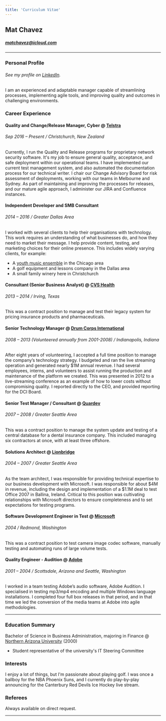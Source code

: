 ```yaml
---
title: 'Curriculum Vitae'
---
```


## Mat Chavez
##### matchavez@icloud.com

---

### Personal Profile
###### _See my profile on [LinkedIn](linkedin.com/in/matchavez)._

I am an experienced and adaptable manager capable of streamlining processes, implementing agile tools, and improving quality and outcomes in challenging environments.

### Career Experience

#### Quality and Change/Release Manager, Cyber @ [Telstra](https://security.telstra.com/login)
###### Sep 2016 – Present / Christchurch, New Zealand

Currently, I run the Quality and Release programs for proprietary network security software. It's my job to ensure general quality, acceptance, and safe deployment within our operational teams. I have implemented our current test management system, and also automated the documentation process for our technical writer. I chair our Change Advisory Board for risk assessment of deployments, working with our teams in Melbourne and Sydney. As part of maintaining and improving the processes for releases, and our mature agile approach, I administer our JIRA and Confluence instances.


#### Independent Developer and SMB Consultant
###### 2014 – 2016 /  Greater Dallas Area

I worked with several clients to help their organisations with technology. This work requires an understanding of what businesses do, and how they need to market their message. I help provide content, testing, and marketing choices for their online presence. This includes widely varying clients, for example: 
- A [youth music ensemble](https://regiment.org) in the Chicago area 
- A golf equipment and lessons company in the Dallas area 
- A small family winery here in Christchurch


#### Consultant (Senior Business Analyst) @ [CVS Health](https://www.cvs.com)
###### 2013 – 2014 / Irving, Texas

This was a contract position to manage and test their legacy system for pricing insurance products and pharmaceuticals.


#### Senior Technology Manager @ [Drum Corps International](https://www.dci.org)
###### 2008 – 2013 (Volunteered annually from 2001-2008) / Indianapolis, Indiana

After eight years of volunteering, I accepted a full time position to manage the company’s technology strategy. I budgeted and ran the live streaming operation and generated nearly $1M annual revenue. I had several employees, interns, and volunteers to assist running the production and maintenance of the platform we created. This was presented in 2012 to a live-streaming conference as an example of how to lower costs without compromising quality. I reported directly to the CEO, and provided reporting for the DCI Board.
 <!--- Add more here --->

#### Senior Test Manager / Consultant @ [Quardev](https://www.quardev.com)
###### 2007 – 2008 / Greater Seattle Area

This was a contract position to manage the system update and testing of a central database for a dental insurance company. This included managing six contractors at once, with at least three offshore. 


#### Solutions Architect @ [Lionbridge](https://www.lionbridge.com)
###### 2004 – 2007 / Greater Seattle Area

As the team architect, I was responsible for providing technical expertise to our business development with Microsoft. I was responsible for about $4M in revenue, including the design and implementation of a $1.1M deal to test Office 2007 in Ballina, Ireland. Critical to this position was cultivating relationships with Microsoft directors to ensure completeness and to set expectations for testing programs.


#### Software Development Engineer in Test @ [Microsoft](https://www.microsoft.com)
###### 2004 / Redmond, Washington

This was a contract position to test camera image codec software, manually testing and automating runs of large volume tests.


#### Quality Engineer - Audition @ [Adobe](https://www.adobe.com)
###### 2001 – 2004 / Scottsdale, Arizona and Seattle, Washington

I worked in a team testing Adobe’s audio software, Adobe Audition. I specialised in testing mp3/mp4 encoding and multiple Windows language installations. I completed four full box releases in that period, and in that time we led the conversion of the media teams at Adobe into agile methodologies.

---

### Education Summary

Bachelor of Science in Business Administration, majoring in Finance @ [Northern Arizona University](https://nau.edu) (2000)
- Student representative of the university's IT Steering Committee

### Interests

I enjoy a lot of things, but I'm passionate about playing golf. I was once a ballboy for the NBA Phoenix Suns, and I currently do play-by-play announcing for the Canterbury Red Devils Ice Hockey live stream.

### Referees

Always available on direct request.

---
